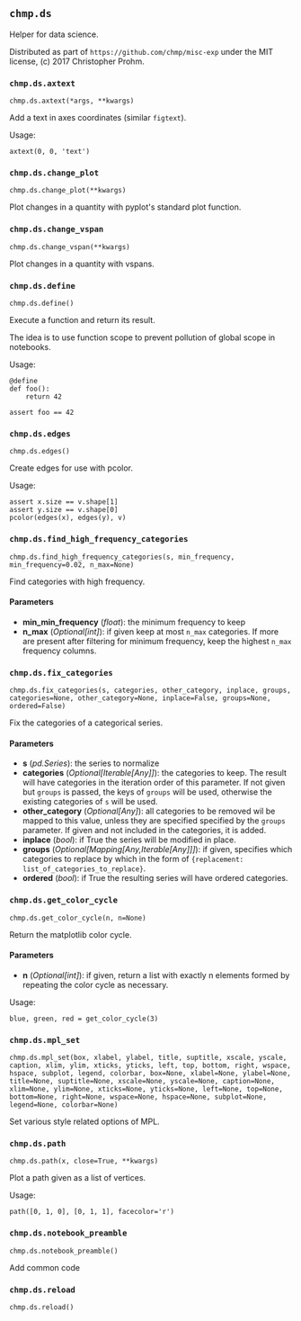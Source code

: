 
## `chmp.ds`

Helper for data science.

Distributed as part of `https://github.com/chmp/misc-exp` under the MIT
license, (c) 2017 Christopher Prohm.



### `chmp.ds.axtext`
`chmp.ds.axtext(*args, **kwargs)`

Add a text in axes coordinates (similar `figtext`).

Usage:

```
axtext(0, 0, 'text')
```



### `chmp.ds.change_plot`
`chmp.ds.change_plot(**kwargs)`

Plot changes in a quantity with pyplot's standard plot function.



### `chmp.ds.change_vspan`
`chmp.ds.change_vspan(**kwargs)`

Plot changes in a quantity with vspans.



### `chmp.ds.define`
`chmp.ds.define()`

Execute a function and return its result.

The idea is to use function scope to prevent pollution of global scope in
notebooks.

Usage:

```
@define
def foo():
    return 42

assert foo == 42
```



### `chmp.ds.edges`
`chmp.ds.edges()`

Create edges for use with pcolor.

Usage:

```
assert x.size == v.shape[1]
assert y.size == v.shape[0]
pcolor(edges(x), edges(y), v)
```



### `chmp.ds.find_high_frequency_categories`
`chmp.ds.find_high_frequency_categories(s, min_frequency, min_frequency=0.02, n_max=None)`

Find categories with high frequency.

#### Parameters

* **min_min_frequency** (*float*):
  the minimum frequency to keep
* **n_max** (*Optional[int]*):
  if given keep at most `n_max` categories. If more are present after
  filtering for minimum frequency, keep the highest `n_max` frequency
  columns.



### `chmp.ds.fix_categories`
`chmp.ds.fix_categories(s, categories, other_category, inplace, groups, categories=None, other_category=None, inplace=False, groups=None, ordered=False)`

Fix the categories of a categorical series.

#### Parameters

* **s** (*pd.Series*):
  the series to normalize
* **categories** (*Optional[Iterable[Any]]*):
  the categories to keep. The result will have categories in the
  iteration order of this parameter. If not given but `groups` is
  passed, the keys of `groups` will be used, otherwise the existing
  categories of `s` will be used.
* **other_category** (*Optional[Any]*):
  all categories to be removed wil be mapped to this value, unless they
  are specified specified by the `groups` parameter. If given and not
  included in the categories, it is added.
* **inplace** (*bool*):
  if True the series will be modified in place.
* **groups** (*Optional[Mapping[Any,Iterable[Any]]]*):
  if given, specifies which categories to replace by which in the form
  of `{replacement: list_of_categories_to_replace}`.
* **ordered** (*bool*):
  if True the resulting series will have ordered categories.



### `chmp.ds.get_color_cycle`
`chmp.ds.get_color_cycle(n, n=None)`

Return the matplotlib color cycle.

#### Parameters

* **n** (*Optional[int]*):
  if given, return a list with exactly n elements formed by repeating
  the color cycle as necessary.

Usage:

```
blue, green, red = get_color_cycle(3)
```



### `chmp.ds.mpl_set`
`chmp.ds.mpl_set(box, xlabel, ylabel, title, suptitle, xscale, yscale, caption, xlim, ylim, xticks, yticks, left, top, bottom, right, wspace, hspace, subplot, legend, colorbar, box=None, xlabel=None, ylabel=None, title=None, suptitle=None, xscale=None, yscale=None, caption=None, xlim=None, ylim=None, xticks=None, yticks=None, left=None, top=None, bottom=None, right=None, wspace=None, hspace=None, subplot=None, legend=None, colorbar=None)`

Set various style related options of MPL.



### `chmp.ds.path`
`chmp.ds.path(x, close=True, **kwargs)`

Plot a path given as a list of vertices.

Usage:

```
path([0, 1, 0], [0, 1, 1], facecolor='r')
```



### `chmp.ds.notebook_preamble`
`chmp.ds.notebook_preamble()`

Add common code



### `chmp.ds.reload`
`chmp.ds.reload()`

<undocumented>


